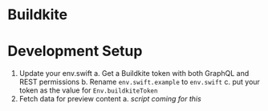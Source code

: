 # Buildkite

# Development Setup

1. Update your env.swift
    a. Get a Buildkite token with both GraphQL and REST permissions
    b. Rename `env.swift.example` to `env.swift`
    c. put your token as the value for `Env.buildkiteToken`
2. Fetch data for preview content
    a. _script coming for this_
